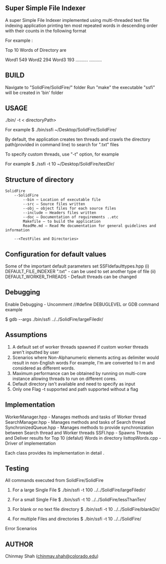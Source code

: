 Super Simple File Indexer 
-------------------------

 A super Simple File Indexer implemented using multi-threaded text file indexing application 
 printing ten most repeated words in descending order with their counts in the following format

<word>	<count>

For example :

Top 10 Words of Directory are 
 
Word1 549
Word2 294
Word3 193
..........
..........


BUILD
-----

Navigate to "SolidFire/SolidFire/" folder
Run "make" the executable "ssfi" will be created in 'bin' folder


USAGE 
-----
./bin/<Executable> -t <Threads>  < directoryPath>

For example
$ ./bin/ssfi ~/Desktop/SolidFire/SolidFire/

By default, the application creates ten threads and crawls the directory path(provided in command line) to search for ".txt" files 

To specify custom threads, use "-t" option, for example

For example
$ ./ssfi -t 10 ~/Desktop/SolidFire/testDir/


Structure of directory 
---------------------
	SolidFire
		--SolidFire
			--bin — Location of executable file
			--src — Source files written
			--obj — object files for each source files
			--include — Headers files written
			--doc — Documentation of requirements ..etc
			Makefile — to build the application
			ReadMe.md — Read Me documentation for general guidelines and information
	
		--<TestFiles and Directories>		
		
Configuration for default values
----------------------------------

Some of the important default parameters set SSFIdefaulttypes.hpp
(i) DEFAULT_FILE_INDEXER ".txt" - can be used to set another type of file 
(ii) DEFAULT_WORKER_THREADS - Default threads can be changed 


Debugging 
---------

Enable Debugging - Uncomment //#define DEBUGLEVEL
or 
GDB command example

$ gdb --args ./bin/ssfi ../../SolidFire/largeFiledir/

Assumptions
----------- 

1) A default set of worker threads spawned if custom worker threads aren't inputted by user
2) Scenarios where Non-Alphanumeric elements acting as delimiter would result in non-English words
	For example, I'm are converted to I m and considered as different words.
3) Maximum performance can be obtained by running on multi-core instance allowing threads to run on different cores.	
4) Default directory isn't available and need to specify as input
4) Only one Flag -t supported and path supported without a flag 


Implementation 
--------------

WorkerManager.hpp - Manages methods and tasks of Worker thread
SearchManager.hpp - Manages methods and tasks of Search thread
SynchronizedQueue.hpp - Manages methods to provide synchronization between Search thread and Worker threads
SSFI.hpp - Spawns Threads and Deliver results for Top 10 (defalut) Words in directory
listtopWords.cpp - Driver of implementation 

Each class provides its implementation in detail . 


Testing
-------


All commands executed from SolidFire/SolidFire

1) For a large Single File
$ ./bin/ssfi -t 100 ../../SolidFire/largeFiledir/

2) For a small Single File
$ ./bin/ssfi -t 10 ../../SolidFire/lessThanTen/

3) For blank or no text file directory 
$ ./bin/ssfi -t 10 ../../SolidFire/blankDir/

4) For multiple Files and directories
$ ./bin/ssfi -t 10 ../../SolidFire/

Error Scenarios



AUTHOR
------
Chinmay Shah (chinmay.shah@colorado.edu)

